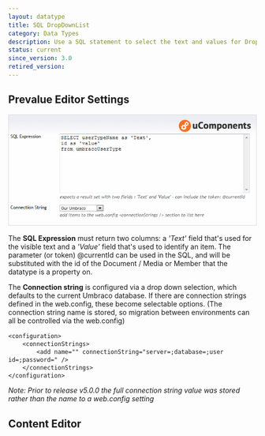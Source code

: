 ```yaml
---
layout: datatype
title: SQL DropDownList
category: Data Types
description: Use a SQL statement to select the text and values for DropDownList options.
status: current
since_version: 3.0
retired_version: 
---
```


## Prevalue Editor Settings

![Prevalue Editor](PreValueEditor.gif)


The **SQL Expression** must return two columns: a _'Text'_ field that's used for the visible text and a _'Value'_ field that's used to identify an item. The parameter (or token) @currentId can be used in the SQL, and will be substituted with the id of the Document / Media or Member that the datatype is a property on.

The **Connection string** is configured via a drop down selection, which defaults to the current Umbraco database. If there are connection strings defined in the web.config, these become selectable options. (The connection string name is stored, so migration between environments can all be controlled via the web.config)


	<configuration>
		<connectionStrings>
			<add name="" connectionString="server=;database=;user id=;password=" />
		</connectionStrings>
	</configuration>
_Note: Prior to release v5.0.0 the full connection string value was stored rather than the name to a web.config setting_


## Content Editor

